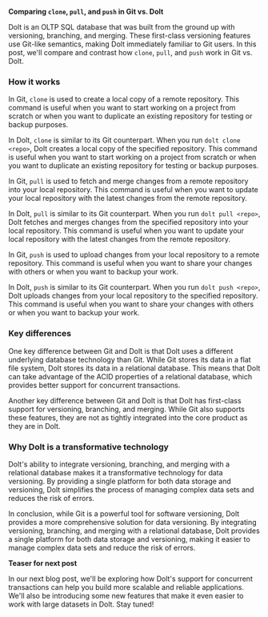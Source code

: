 **Comparing `clone`, `pull`, and `push` in Git vs. Dolt**

Dolt is an OLTP SQL database that was built from the ground up with versioning, branching, and merging. These first-class versioning features use Git-like semantics, making Dolt immediately familiar to Git users. In this post, we'll compare and contrast how `clone`, `pull`, and `push` work in Git vs. Dolt.

### How it works

In Git, `clone` is used to create a local copy of a remote repository. This command is useful when you want to start working on a project from scratch or when you want to duplicate an existing repository for testing or backup purposes.

In Dolt, `clone` is similar to its Git counterpart. When you run `dolt clone <repo>`, Dolt creates a local copy of the specified repository. This command is useful when you want to start working on a project from scratch or when you want to duplicate an existing repository for testing or backup purposes.

In Git, `pull` is used to fetch and merge changes from a remote repository into your local repository. This command is useful when you want to update your local repository with the latest changes from the remote repository.

In Dolt, `pull` is similar to its Git counterpart. When you run `dolt pull <repo>`, Dolt fetches and merges changes from the specified repository into your local repository. This command is useful when you want to update your local repository with the latest changes from the remote repository.

In Git, `push` is used to upload changes from your local repository to a remote repository. This command is useful when you want to share your changes with others or when you want to backup your work.

In Dolt, `push` is similar to its Git counterpart. When you run `dolt push <repo>`, Dolt uploads changes from your local repository to the specified repository. This command is useful when you want to share your changes with others or when you want to backup your work.

### Key differences

One key difference between Git and Dolt is that Dolt uses a different underlying database technology than Git. While Git stores its data in a flat file system, Dolt stores its data in a relational database. This means that Dolt can take advantage of the ACID properties of a relational database, which provides better support for concurrent transactions.

Another key difference between Git and Dolt is that Dolt has first-class support for versioning, branching, and merging. While Git also supports these features, they are not as tightly integrated into the core product as they are in Dolt.

### Why Dolt is a transformative technology

Dolt's ability to integrate versioning, branching, and merging with a relational database makes it a transformative technology for data versioning. By providing a single platform for both data storage and versioning, Dolt simplifies the process of managing complex data sets and reduces the risk of errors.

In conclusion, while Git is a powerful tool for software versioning, Dolt provides a more comprehensive solution for data versioning. By integrating versioning, branching, and merging with a relational database, Dolt provides a single platform for both data storage and versioning, making it easier to manage complex data sets and reduce the risk of errors.

**Teaser for next post**

In our next blog post, we'll be exploring how Dolt's support for concurrent transactions can help you build more scalable and reliable applications. We'll also be introducing some new features that make it even easier to work with large datasets in Dolt. Stay tuned!
